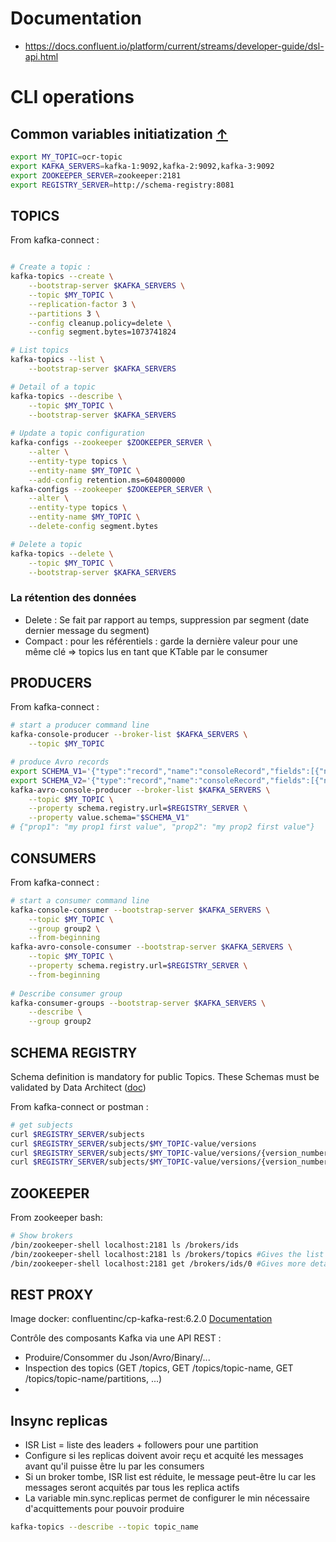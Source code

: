 # Documentation

- https://docs.confluent.io/platform/current/streams/developer-guide/dsl-api.html


# CLI operations

## Common variables initiatization [↑](#kafka)

```bash
export MY_TOPIC=ocr-topic
export KAFKA_SERVERS=kafka-1:9092,kafka-2:9092,kafka-3:9092
export ZOOKEEPER_SERVER=zookeeper:2181
export REGISTRY_SERVER=http://schema-registry:8081
```

## TOPICS

From kafka-connect :

```bash

# Create a topic :
kafka-topics --create \
    --bootstrap-server $KAFKA_SERVERS \
    --topic $MY_TOPIC \
    --replication-factor 3 \
    --partitions 3 \
    --config cleanup.policy=delete \
    --config segment.bytes=1073741824

# List topics
kafka-topics --list \
    --bootstrap-server $KAFKA_SERVERS

# Detail of a topic
kafka-topics --describe \
    --topic $MY_TOPIC \
    --bootstrap-server $KAFKA_SERVERS
    
# Update a topic configuration
kafka-configs --zookeeper $ZOOKEEPER_SERVER \
    --alter \
    --entity-type topics \
    --entity-name $MY_TOPIC \
    --add-config retention.ms=604800000
kafka-configs --zookeeper $ZOOKEEPER_SERVER \
    --alter \
    --entity-type topics \
    --entity-name $MY_TOPIC \
    --delete-config segment.bytes

# Delete a topic
kafka-topics --delete \
    --topic $MY_TOPIC \
    --bootstrap-server $KAFKA_SERVERS
```

### La rétention des données

- Delete : Se fait par rapport au temps, suppression par segment (date dernier message du segment)
- Compact : pour les référentiels : garde la dernière valeur pour une même clé => topics lus en tant que KTable par le consumer



## PRODUCERS

From kafka-connect :

```bash
# start a producer command line
kafka-console-producer --broker-list $KAFKA_SERVERS \
    --topic $MY_TOPIC

# produce Avro records
export SCHEMA_V1='{"type":"record","name":"consoleRecord","fields":[{"name":"prop1","type":"string"}, {"name":"prop2","type":"string", "default": "prop2 default value"} ]}'
export SCHEMA_V2='{"type":"record","name":"consoleRecord","fields":[{"name":"prop1","type":"string"}, {"name":"prop3","type":"string", "default": "my prop 3 default"} ]}'
kafka-avro-console-producer --broker-list $KAFKA_SERVERS \
    --topic $MY_TOPIC \
    --property schema.registry.url=$REGISTRY_SERVER \
    --property value.schema="$SCHEMA_V1"
# {"prop1": "my prop1 first value", "prop2": "my prop2 first value"}
```

## CONSUMERS

From kafka-connect :

```bash
# start a consumer command line
kafka-console-consumer --bootstrap-server $KAFKA_SERVERS \
    --topic $MY_TOPIC \
    --group group2 \
    --from-beginning
kafka-avro-console-consumer --bootstrap-server $KAFKA_SERVERS \
    --topic $MY_TOPIC \
    --property schema.registry.url=$REGISTRY_SERVER \
    --from-beginning 
    
# Describe consumer group
kafka-consumer-groups --bootstrap-server $KAFKA_SERVERS \
    --describe \
    --group group2
```

## SCHEMA REGISTRY

Schema definition is mandatory for public Topics. These Schemas must be validated by Data Architect ([doc](https://f4m.si-pages.michelin.com/iwantkafka/introduction/components/registry/))

From kafka-connect or postman :

```bash
# get subjects
curl $REGISTRY_SERVER/subjects
curl $REGISTRY_SERVER/subjects/$MY_TOPIC-value/versions
curl $REGISTRY_SERVER/subjects/$MY_TOPIC-value/versions/{version_number}
curl $REGISTRY_SERVER/subjects/$MY_TOPIC-value/versions/{version_number}/schema
```


## ZOOKEEPER

From zookeeper bash:

```bash
# Show brokers
/bin/zookeeper-shell localhost:2181 ls /brokers/ids
/bin/zookeeper-shell localhost:2181 ls /brokers/topics #Gives the list of topics
/bin/zookeeper-shell localhost:2181 get /brokers/ids/0 #Gives more detailed information of the broker id '0'
```

## REST PROXY

Image docker: confluentinc/cp-kafka-rest:6.2.0 [Documentation](https://docs.confluent.io/platform/current/kafka-rest/quickstart.html)

Contrôle des composants Kafka via une API REST :

- Produire/Consommer du Json/Avro/Binary/...
- Inspection des topics (GET /topics, GET /topics/topic-name, GET /topics/topic-name/partitions, ...)
- 


## Insync replicas

- ISR List = liste des leaders + followers pour une partition
- Configure si les replicas doivent avoir reçu et acquité les messages avant qu'il puisse être lu par les consumers
- Si un broker tombe, ISR list est réduite, le message peut-être lu car les messages seront acquités par tous les replica actifs
- La variable min.sync.replicas permet de configurer le min nécessaire d'acquittements pour pouvoir produire

```bash
kafka-topics --describe --topic topic_name
```
